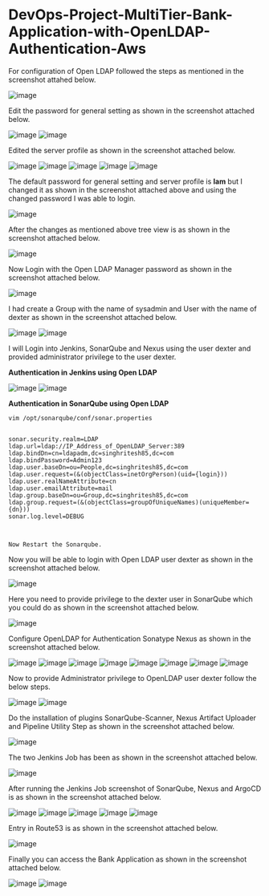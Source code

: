 # DevOps-Project-MultiTier-Bank-Application-with-OpenLDAP-Authentication-Aws

For configuration of Open LDAP followed the steps as mentioned in the screenshot attahed below.

![image](https://github.com/user-attachments/assets/a3044284-f208-4b77-b223-3f308f65c54e)

Edit the password for general setting as shown in the screenshot attached below.

![image](https://github.com/user-attachments/assets/bee2b711-a278-499f-8b19-1f181694b4f6)
![image](https://github.com/user-attachments/assets/e6fa37c7-ed74-4d7f-9551-289f4450df37)

Edited the server profile as shown in the screenshot attached below.

![image](https://github.com/user-attachments/assets/98761ce6-226c-4015-ba00-208a8ada1405)
![image](https://github.com/user-attachments/assets/33effb02-2d9f-45ac-adb3-29c917502c5a)
![image](https://github.com/user-attachments/assets/17ec1665-28f3-4a25-a300-0286cc543bec)
![image](https://github.com/user-attachments/assets/5bea9ed3-ff97-46f0-b0c3-f927e2da69ff)
![image](https://github.com/user-attachments/assets/04dd1322-0fc7-453c-9c4b-ad6e1db3dd7d)

The default password for general setting and server profile is **lam** but I changed it as shown in the screenshot attached above and using the changed password I was able to login.

![image](https://github.com/user-attachments/assets/0c5639be-26d5-4e4a-8b2e-a8c52e457551)

After the changes as mentioned above tree view is as shown in the screenshot attached below.

![image](https://github.com/user-attachments/assets/5dfadc25-5e20-4f68-9e6c-21e3bf087b3a)

Now Login with the Open LDAP Manager password as shown in the screenshot attached below.

![image](https://github.com/user-attachments/assets/f1421b70-b0b0-4ddb-892e-3caaf422d1e9)

I had create a Group with the name of sysadmin and User with the name of dexter as shown in the screenshot attached below.

![image](https://github.com/user-attachments/assets/c76314ce-da91-416d-b852-d711764aa33e)
![image](https://github.com/user-attachments/assets/5686a247-8e32-409a-b28d-e70710c8bfaf)

I will Login into Jenkins, SonarQube and Nexus using the user dexter and provided administrator privilege to the user dexter.

**Authentication in Jenkins using Open LDAP**

![image](https://github.com/user-attachments/assets/cfd26ec9-06ea-409b-aeb2-3dec8a1998c1)
![image](https://github.com/user-attachments/assets/f40d7715-dffa-4bf8-9357-7bdb2115fbf3)

**Authentication in SonarQube using Open LDAP**
```
vim /opt/sonarqube/conf/sonar.properties             


sonar.security.realm=LDAP
ldap.url=ldap://IP_Address_of_OpenLDAP_Server:389                                           
ldap.bindDn=cn=ldapadm,dc=singhritesh85,dc=com
ldap.bindPassword=Admin123
ldap.user.baseDn=ou=People,dc=singhritesh85,dc=com
ldap.user.request=(&(objectClass=inetOrgPerson)(uid={login}))
ldap.user.realNameAttribute=cn
ldap.user.emailAttribute=mail
ldap.group.baseDn=ou=Group,dc=singhritesh85,dc=com
ldap.group.request=(&(objectClass=groupOfUniqueNames)(uniqueMember={dn}))
sonar.log.level=DEBUG



Now Restart the Sonarqube.
```
Now you will be able to login with Open LDAP user dexter as shown in the screenshot attached below.

![image](https://github.com/user-attachments/assets/f2e8d9a8-b6f1-4c70-b183-da341119acf2)

Here you need to provide privilege to the dexter user in SonarQube which you could do as shown in the screenshot attached below.

![image](https://github.com/user-attachments/assets/d82b2722-053b-4088-8c63-8194167acfe5)

Configure OpenLDAP for Authentication Sonatype Nexus as shown in the screenshot attached below.

![image](https://github.com/user-attachments/assets/a1d7e64f-0fe7-400a-b91c-66c70d8c38c8)
![image](https://github.com/user-attachments/assets/2eab89a6-211b-4642-946a-76e468691ca7)
![image](https://github.com/user-attachments/assets/7cbe8bcc-0286-4c9a-b89f-300a5363d6c9)
![image](https://github.com/user-attachments/assets/90f26cab-608b-4fe2-b617-9192b3c4b92c)
![image](https://github.com/user-attachments/assets/3d818a2b-a2ee-44d0-b7cb-76d12898af90)
![image](https://github.com/user-attachments/assets/527bb670-f6a0-47f5-91cd-7bcb0277df5b)
![image](https://github.com/user-attachments/assets/a9ec6add-5054-40d1-8d96-e76096db6615)
![image](https://github.com/user-attachments/assets/5edc3ac3-2133-4f59-8851-ed3176313153)

Now to provide Administrator privilege to OpenLDAP user dexter follow the below steps.

![image](https://github.com/user-attachments/assets/e88f1bfa-2d7f-4151-817a-46f216e3497c)
![image](https://github.com/user-attachments/assets/12dec1cc-781b-4088-be2a-941eaa1eab78)

Do the installation of plugins SonarQube-Scanner, Nexus Artifact Uploader and Pipeline Utility Step as shown in the screenshot attached below.

![image](https://github.com/user-attachments/assets/de922e89-1f6a-4e96-924e-1faeb07be306)

The two Jenkins Job has been as shown in the screenshot attached below.

![image](https://github.com/user-attachments/assets/74eea426-7813-4691-8f0e-0dcdd0b9f3db)

After running the Jenkins Job screenshot of SonarQube, Nexus and ArgoCD is as shown in the screenshot attached below.

![image](https://github.com/user-attachments/assets/a6d2e627-8f9f-4543-b215-4e85ec412990)
![image](https://github.com/user-attachments/assets/03d5b504-86b5-45a2-a0cb-def154a475ea)
![image](https://github.com/user-attachments/assets/f929d291-1105-4f3e-bc4b-620d447ff32c)
![image](https://github.com/user-attachments/assets/00dd0995-4296-4f38-8d1d-ede6ecea63fd)
![image](https://github.com/user-attachments/assets/724b74d0-1499-4821-98f4-3fd89e4ff719)

Entry in Route53 is as shown in the screenshot attached below.

![image](https://github.com/user-attachments/assets/f9f74515-14af-44bf-9e06-6926c9865461)

Finally you can access the Bank Application as shown in the screenshot attached below.

![image](https://github.com/user-attachments/assets/6f60654c-a8ed-4cbd-b39e-8c5d204ee9e2)
![image](https://github.com/user-attachments/assets/aa403769-4387-4edc-aaa1-ea8f7572092e)
